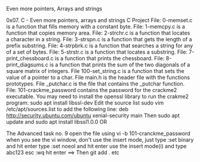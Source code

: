 Even more pointers, Arrays and strings

0x07. C - Even more pointers, arrays and strings C Project
File: 0-memset.c is a function that fills memory with a constant byte.
File: 1-memcpy.c is a function that copies memory area.
File: 2-strchr.c is a function that locates a character in a string.
File: 3-strspn.c is a function that gets the length of a prefix substring.
File: 4-strpbrk.c is a function that searches a string for any of a set of bytes.
File: 5-strstr.c is a function that locates a substring.
File: 7-print_chessboard.c is a function that prints the chessboard.
File: 8-print_diagsums.c is a function that prints the sum of the two diagonals of a square matrix of integers.
File 100-set_string.c is a function that sets the value of a pointer to a char.
File main.h is the header file with the functions prototypes.
File _putchar.c is the file that contains the _putchar function.
File: 101-crackme_password contains the password for the crackme2 executable.
You may need to install the openssl library to run the crakme2 program: sudo apt install libssl-dev
Edit the source list sudo vim /etc/apt/sources.list to add the following line: deb http://security.ubuntu.com/ubuntu xenial-security main Then sudo apt update and sudo apt install libssl1.0.0
OR

The Advanced task no. 9
open the file using vi -b 101-cranckme_password
when you see the vi window, don't use the insert mode, just type :set binary and hit enter
type :set noeol and hit enter
use the insert mode(i) and type abc123
esc :wq hit enter
==> Then git add . etc
